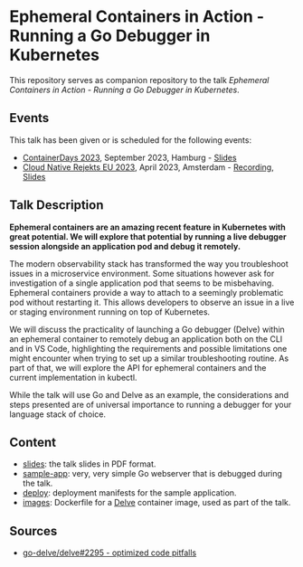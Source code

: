 # Ephemeral Containers in Action - Running a Go Debugger in Kubernetes

This repository serves as companion repository to the talk _Ephemeral Containers in Action - Running a Go Debugger in Kubernetes_.

## Events

This talk has been given or is scheduled for the following events:

- [ContainerDays 2023](https://www.containerdays.io/), September 2023, Hamburg - [Slides](./slides/containerdays_hamburg_2023.pdf)
- [Cloud Native Rejekts EU 2023](https://cfp.cloud-native.rejekts.io/cloud-native-rejekts-eu-amsterdam-2023/talk/XSGW8F/), April 2023, Amsterdam - [Recording](https://www.youtube.com/watch?v=yq0xyw-e_J8), [Slides](./slides/rejekts_amsterdam_2023.pdf)

## Talk Description

**Ephemeral containers are an amazing recent feature in Kubernetes with great potential. We will explore that potential by running a live debugger session alongside an application pod and debug it remotely.**

The modern observability stack has transformed the way you troubleshoot issues in a microservice environment. Some situations however ask for investigation of a single application pod that seems to be misbehaving. Ephemeral containers provide a way to attach to a seemingly problematic pod without restarting it. This allows developers to observe an issue in a live or staging environment running on top of Kubernetes.

We will discuss the practicality of launching a Go debugger (Delve) within an ephemeral container to remotely debug an application both on the CLI and in VS Code, highlighting the requirements and possible limitations one might encounter when trying to set up a similar troubleshooting routine. As part of that, we will explore the API for ephemeral containers and the current implementation in kubectl.

While the talk will use Go and Delve as an example, the considerations and steps presented are of universal importance to running a debugger for your language stack of choice.

## Content

- [slides](./slides/): the talk slides in PDF format.
- [sample-app](./sample-app/): very, very simple Go webserver that is debugged during the talk.
- [deploy](./deploy/): deployment manifests for the sample application.
- [images](./images/): Dockerfile for a [Delve](https://github.com/go-delve/delve) container image, used as part of the talk.

## Sources

- [go-delve/delve#2295 - optimized code pitfalls](https://github.com/go-delve/delve/issues/2295#issuecomment-758130802)

